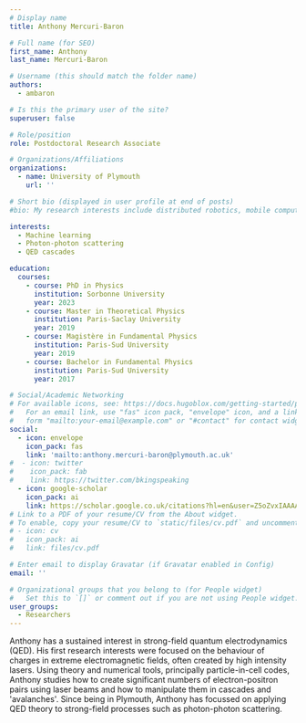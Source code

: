 ```yaml
---
# Display name
title: Anthony Mercuri-Baron

# Full name (for SEO)
first_name: Anthony
last_name: Mercuri-Baron

# Username (this should match the folder name)
authors:
  - ambaron

# Is this the primary user of the site?
superuser: false

# Role/position
role: Postdoctoral Research Associate

# Organizations/Affiliations
organizations:
  - name: University of Plymouth
    url: ''

# Short bio (displayed in user profile at end of posts)
#bio: My research interests include distributed robotics, mobile computing and programmable matter.

interests:
  - Machine learning
  - Photon-photon scattering
  - QED cascades

education:
  courses:
    - course: PhD in Physics
      institution: Sorbonne University
      year: 2023
    - course: Master in Theoretical Physics
      institution: Paris-Saclay University
      year: 2019
    - course: Magistère in Fundamental Physics
      institution: Paris-Sud University
      year: 2019
    - course: Bachelor in Fundamental Physics
      institution: Paris-Sud University
      year: 2017

# Social/Academic Networking
# For available icons, see: https://docs.hugoblox.com/getting-started/page-builder/#icons
#   For an email link, use "fas" icon pack, "envelope" icon, and a link in the
#   form "mailto:your-email@example.com" or "#contact" for contact widget.
social:
  - icon: envelope
    icon_pack: fas
    link: 'mailto:anthony.mercuri-baron@plymouth.ac.uk'
#  - icon: twitter
#    icon_pack: fab
#    link: https://twitter.com/bkingspeaking
  - icon: google-scholar
    icon_pack: ai
    link: https://scholar.google.co.uk/citations?hl=en&user=Z5oZvxIAAAAJ&view_op=list_works&sortby=pubdate
# Link to a PDF of your resume/CV from the About widget.
# To enable, copy your resume/CV to `static/files/cv.pdf` and uncomment the lines below.
# - icon: cv
#   icon_pack: ai
#   link: files/cv.pdf

# Enter email to display Gravatar (if Gravatar enabled in Config)
email: ''

# Organizational groups that you belong to (for People widget)
#   Set this to `[]` or comment out if you are not using People widget.
user_groups:
  - Researchers
---
```


Anthony has a sustained interest in strong-field quantum electrodynamics (QED). His first research interests were focused on the behaviour of charges in extreme electromagnetic fields, often created by high intensity lasers. Using theory and numerical tools, principally particle-in-cell codes, Anthony studies how to create significant numbers of electron-positron pairs using laser beams and how to manipulate them in cascades and 'avalanches'. Since being in Plymouth, Anthony has focussed on applying QED theory to strong-field processes such as photon-photon scattering.